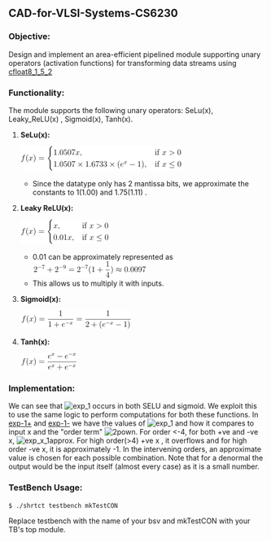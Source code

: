 ## CAD-for-VLSI-Systems-CS6230

### Objective:
Design and implement an area-efficient pipelined module supporting unary operators (activation functions) for transforming data streams using [cfloat8_1_5_2](https://cdn.motor1.com/pdf-files/535242876-tesla-dojo-technology.pdf)


### Functionality:
The module supports the following unary operators: SeLu(x), Leaky_ReLU(x) , Sigmoid(x),  Tanh(x).

1. **SeLu(x):**

   ![Selu](imgs/selu.png)
   - Since the datatype only has 2 mantissa bits, we approximate the constants to 1(1.00) and 1.75(1.11) .

2. **Leaky ReLU(x):**
   
   ![Leaky_relu](imgs/leaky.png)
    -  0.01 can be approximately represented as
   ![leakyval](imgs/leakyval.png)
    -  This allows us to multiply it with inputs.
3. **Sigmoid(x):**
   
   ![Sigmoid Formula](imgs/sigmoid.png)

4. **Tanh(x):**
   
   ![tanh](imgs/tanh.png)


### Implementation:
We can see that ![exp_1](https://latex2image-output.s3.amazonaws.com/img-aWkXPz7WZuRP.png) occurs in both SELU and sigmoid. We exploit this to use the same logic to perform computations for both these functions. In [exp-1+](approx/exp_x_1_p.txt) and [exp-1-](approx/exp_x_1_n.txt) we have the values of ![exp_1](https://latex2image-output.s3.amazonaws.com/img-aWkXPz7WZuRP.png) and how it compares to input x and the "order term" ![2pown](https://latex2image-output.s3.amazonaws.com/img-Um2UwRyJaJ5P.png). For order <-4, for both +ve and -ve x,  ![exp_x_1approx](https://latex2image-output.s3.amazonaws.com/img-fQ9CRyad6Kff.png). For high order(>4) +ve x , it overflows and for high order -ve x, it is approximately -1. In the intervening orders, an approximate value is chosen for each possible combination. Note that for a denormal the output would be the input itself (almost every case)  as it is a small number.

### TestBench Usage:
```bash
$ ./shrtct testbench mkTestCON
```
Replace testbench with the name of your bsv and mkTestCON with your TB's top module.

